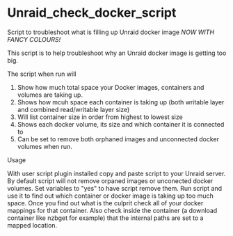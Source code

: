 # Unraid_check_docker_script
Script to troubleshoot what is filling up Unraid docker image *NOW WITH FANCY COLOURS!*

This script is to help troubleshoot why an Unraid docker image is getting too big.

The script when run will 
1. Show how much total space your Docker images, containers and volumes are taking up.
2. Shows how mcuh space each container is taking up (both writable layer and combined read/writable layer size)
3. Will list container size in order from highest to lowest size
4. Shows each docker volume, its size and which container it is connected to
5. Can be set to remove both orphaned images and unconnected docker volumes when run.


Usage

With user script plugin installed copy and paste script to your Unraid server.
By default script will not remove orpaned images or unconected docker volumes. Set variables to "yes" to have script remove them.
Run script and use it to find out which container or docker image is taking up too much space.
Once you find out what is the culprit check all of your docker mappings for that container. Also check inside the container (a download container like nzbget for example)
that the internal paths are set to a mapped location.
